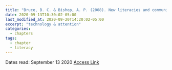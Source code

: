 ```yaml
---
title: "Bruce, B. C. & Bishop, A. P. (2008). New literacies and community inquiry. In J. Coiro, M. Knobel, C. Lankshear, & D. Leu, (eds.), The Handbook of research in new literacies (pp. 699-752). New York: Routledge."
date: 2020-09-13T10:30:02-05:00
last_modified_at: 2020-09-20T14:20:02-05:00
excerpt: "technology & attention"
categories:
  - chapters
tags:
  - chapter
  - literacy
---
```


Dates read: September 13 2020
[Access Link](https://www.ideals.illinois.edu/handle/2142/15133)
